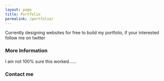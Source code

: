 ```yaml
---
layout: page
title: Portfolio
permalink: /portfolio/
---
```


Currently designing websites for free to build my portfolio, if your interested follow me on twitter


### More Information

I am not 100% sure this worked......

### Contact me

[](mailto:email@domain.com)